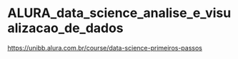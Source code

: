 # ALURA_data_science_analise_e_visualizacao_de_dados
https://unibb.alura.com.br/course/data-science-primeiros-passos
